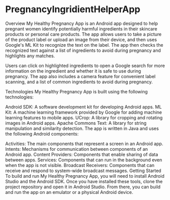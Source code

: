 # PregnancyIngridientHelperApp
Overview
My Healthy Pregnancy App is an Android app designed to help pregnant women identify potentially harmful ingredients in their skincare products or personal care products. The app allows users to take a picture of the product label or upload an image from their device, and then uses Google's ML Kit to recognize the text on the label. The app then checks the recognized text against a list of ingredients to avoid during pregnancy and highlights any matches.

Users can click on highlighted ingredients to open a Google search for more information on the ingredient and whether it is safe to use during pregnancy. The app also includes a camera feature for convenient label scanning, and a list of common ingredients to avoid during pregnancy.

Technologies
My Healthy Pregnancy App is built using the following technologies:

Android SDK: A software development kit for developing Android apps.
ML Kit: A machine learning framework provided by Google for adding machine learning features to mobile apps.
UCrop: A library for cropping and rotating images in Android apps.
Apache Commons Text: A library for string manipulation and similarity detection.
The app is written in Java and uses the following Android components:

Activities: The main components that represent a screen in an Android app.
Intents: Mechanisms for communication between components of an Android app.
Content Providers: Components that enable sharing of data between apps.
Services: Components that can run in the background even when the app is not visible.
Broadcast Receivers: Components that can receive and respond to system-wide broadcast messages.
Getting Started
To build and run My Healthy Pregnancy App, you will need to install Android Studio and the Android SDK. Once you have installed these tools, clone the project repository and open it in Android Studio. From there, you can build and run the app on an emulator or a physical Android device.
